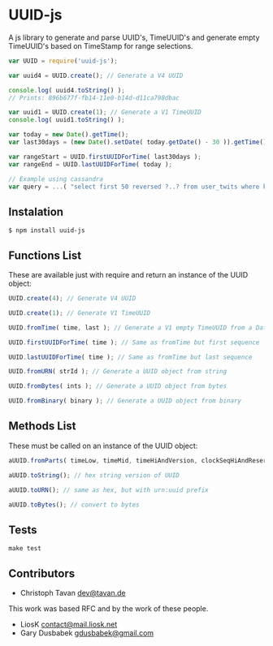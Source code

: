 # UUID-js

A js library to generate and parse UUID's, TimeUUID's and generate empty TimeUUID's based on TimeStamp for range selections.

```javascript
var UUID = require('uuid-js');

var uuid4 = UUID.create(); // Generate a V4 UUID

console.log( uuid4.toString() );
// Prints: 896b677f-fb14-11e0-b14d-d11ca798dbac

var uuid1 = UUID.create(1); // Generate a V1 TimeUUID
console.log( uuid1.toString() );

var today = new Date().getTime();
var last30days = (new Date().setDate( today.getDate() - 30 )).getTime();

var rangeStart = UUID.firstUUIDForTime( last30days );
var rangeEnd = UUID.lastUUIDForTime( today );

// Example using cassandra
var query = ...( "select first 50 reversed ?..? from user_twits where key=?", [ rangeStart, rangeEnd, "patricknegri" ]);
```


## Instalation

```
$ npm install uuid-js
```

## Functions List

These are available just with require and return an instance of the UUID object:

```javascript
UUID.create(4); // Generate V4 UUID

UUID.create(1); // Generate V1 TimeUUID

UUID.fromTime( time, last ); // Generate a V1 empty TimeUUID from a Date object (Ex: new Date().getTime() )

UUID.firstUUIDForTime( time ); // Same as fromTime but first sequence

UUID.lastUUIDForTime( time ); // Same as fromTime but last sequence

UUID.fromURN( strId ); // Generate a UUID object from string

UUID.fromBytes( ints ); // Generate a UUID object from bytes

UUID.fromBinary( binary ); // Generate a UUID object from binary
```

## Methods List

These must be called on an instance of the UUID object:

```javascript
aUUID.fromParts( timeLow, timeMid, timeHiAndVersion, clockSeqHiAndReserved, clockSeqLow, node );

aUUID.toString(); // hex string version of UUID

aUUID.toURN(); // same as hex, but with urn:uuid prefix

aUUID.toBytes(); // convert to bytes
```

## Tests

```
make test
```

## Contributors

  * Christoph Tavan <dev@tavan.de>

This work was based RFC and by the work of these people.

  * LiosK <contact@mail.liosk.net>
  * Gary Dusbabek <gdusbabek@gmail.com>
